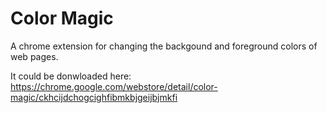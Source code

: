 # Color Magic

A chrome extension for changing the backgound and foreground colors of web pages.

It could be donwloaded here: https://chrome.google.com/webstore/detail/color-magic/ckhcijdchogcighfibmkbjgeijbjmkfi
